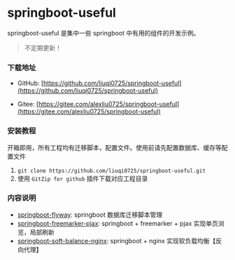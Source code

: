 # springboot-useful

springboot-useful 是集中一些 springboot 中有用的组件的开发示例。

> 不定期更新！


### 下载地址

+ GitHub: [https://github.com/liuqi0725/springboot-useful](https://github.com/liuqi0725/springboot-useful)

+ Gitee: [https://gitee.com/alexliu0725/springboot-useful](https://gitee.com/alexliu0725/springboot-useful)

### 安装教程

开箱即用，所有工程均有迁移脚本，配置文件。使用前请先配置数据库、缓存等配置文件

1. `git clone https://github.com/liuqi0725/springboot-useful.git`
2. 使用 `GitZip for github` 插件下载对应工程目录


### 内容说明

+ [springboot-flyway](https://github.com/liuqi0725/springboot-useful/tree/master/springboot-flyway): springboot 数据库迁移脚本管理
+ [springboot-freemarker-pjax](https://github.com/liuqi0725/springboot-useful/tree/master/springboot-freemarker-pjax): springboot + freemarker + pjax 实现单页浏览，局部刷新
+ [springboot-soft-balance-nginx](https://github.com/liuqi0725/springboot-useful/tree/master/springboot-soft-balance-nginx): springboot + nginx 实现软负载均衡【反向代理】